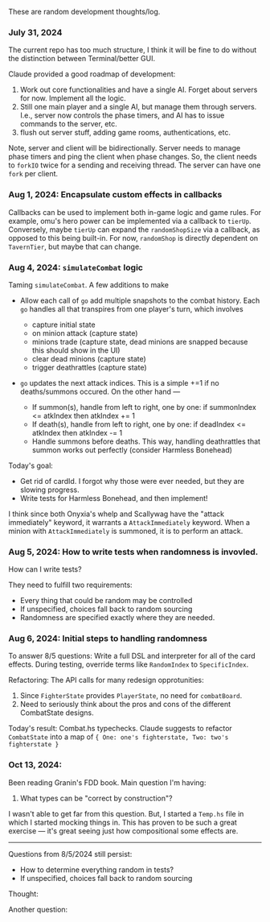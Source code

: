 These are random development thoughts/log.

### July 31, 2024
The current repo has too much structure, I think it will be fine to do without the distinction between Terminal/better GUI.

Claude provided a good roadmap of development:
1. Work out core functionalities and have a single AI. Forget about servers for now. Implement all the logic.
2. Still one main player and a single AI, but manage them through servers. I.e., server now controls the phase timers, and AI has
to issue commands to the server, etc.
3. flush out server stuff, adding game rooms, authentications, etc.

Note, server and client will be bidirectionally. Server needs to manage phase timers and ping the client when phase changes.
So, the client needs to `forkIO` twice for a sending and receiving thread. The server can have one `fork` per client.

### Aug 1, 2024: Encapsulate custom effects in callbacks
Callbacks can be used to implement both in-game logic and game rules. For example, omu's hero power can be implemented via a callback
to `tierUp`. Conversely, maybe `tierUp` can expand the `randomShopSize` via a callback, as opposed to this being built-in. For now, 
`randomShop` is directly dependent on `TavernTier`, but maybe that can change.

### Aug 4, 2024: `simulateCombat` logic
Taming `simulateCombat`. A few additions to make
- Allow each call of `go` add multiple snapshots to the combat history. Each `go` handles all that transpires from one player's turn, which involves
    - capture initial state
	- on minion attack (capture state)
	- minions trade (capture state, dead minions are snapped because this should show in the UI)
	- clear dead minions (capture state)
	- trigger deathrattles (capture state)

- `go` updates the next attack indices. This is a simple +=1 if no deaths/summons occured. On the other hand —
	- If summon(s), handle from left to right, one by one: if summonIndex <= atkIndex then atkIndex += 1
	- If death(s), handle from left to right, one by one: if deadIndex <= atkIndex then atkIndex -= 1
	- Handle summons before deaths. This way, handling deathrattles that summon works out perfectly (consider Harmless Bonehead)

Today's goal: 
- Get rid of cardId. I forgot why those were ever needed, but they are slowing progress.
- Write tests for Harmless Bonehead, and then implement!

I think since both Onyxia's whelp and Scallywag have the "attack immediately" keyword, it warrants a `AttackImmediately` keyword.
When a minion with `AttackImmediately` is summoned, it is to perform an attack.

### Aug 5, 2024: How to write tests when randomness is invovled.
How can I write tests?

They need to fulfill two requirements:
- Every thing that could be random may be controlled
- If unspecified, choices fall back to random sourcing
- Randomness are specified exactly where they are needed.

### Aug 6, 2024: Initial steps to handling randomness
To answer 8/5 questions: Write a full DSL and interpreter for all of the card effects. 
During testing, override terms like `RandomIndex` to `SpecificIndex`.

Refactoring: The API calls for many redesign opprotunities:
1. Since `FighterState` provides `PlayerState`, no need for `combatBoard`.
2. Need to seriously think about the pros and cons of the different CombatState designs.

Today's result: Combat.hs typechecks. Claude suggests to refactor `CombatState` into a map of `{ One: one's fighterstate, Two: two's fighterstate }`

### Oct 13, 2024:
Been reading Granin's FDD book. Main question I'm having:
1. What types can be "correct by construction"?


I wasn't able to get far from this question. But, I started a `Temp.hs` file in which I started mocking things in. This has proven to be such a great exercise — it's great seeing just how compositional some effects are.


****

Questions from 8/5/2024 still persist:
- How to determine everything random in tests?
- If unspecified, choices fall back to random sourcing

Thought: 

Another question:
